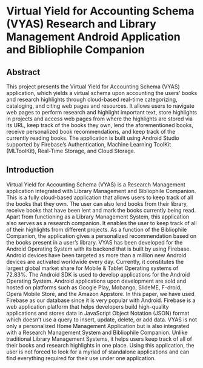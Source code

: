 #  Virtual Yield for Accounting Schema (VYAS) Research and Library Management Android Application and Bibliophile Companion
## Abstract
This project presents the Virtual Yield for Accounting Schema (VYAS) application, which yields a virtual schema upon accounting the users’ books and research highlights through cloud-based real-time categorizing, cataloging, and citing web pages and resources. It allows users to navigate web pages to perform research and highlight important text, store highlights in projects and access web pages from where the highlights are stored via its URL, keep track of the books they own, lend the aforementioned books, receive personalized book recommendations, and keep track of the currently reading books. The application is built using Android Studio supported by Firebase’s Authentication, Machine Learning ToolKit (MLToolKit), Real-Time Storage, and Cloud Storage.
## Introduction
Virtual Yield for Accounting Schema (VYAS) is a Research Management application integrated with Library Management and Bibliophile Companion. This is a fully cloud-based application that allows users to keep track of all the books that they own. The user can also lend books from their library, receive books that have been lent and mark the books currently being read. Apart from functioning as a Library Management System, this application also serves as a research companion. It enables the user to keep track of all of their highlights from different projects. As a function of the Bibliophile Companion, the application gives a personalized recommendation based on the books present in a user’s library. VYAS has been developed for the Android Operating System with its backend that is built by using Firebase. Android devices have been targeted as more than a million new Android devices are activated worldwide every day. Currently, it constitutes the largest global market share for Mobile & Tablet Operating systems of 72.83%. The Android SDK is used to develop applications for the Android Operating System. Android applications upon development are sold and hosted on platforms such as Google Play, Mobango, SlideME, F-droid, Opera Mobile Store, and the Amazon Appstore. In this paper, we have used Firebase as our database since it is very popular with Android.  Firebase is a web application platform that helps developers build high-quality applications and stores data in JavaScript Object  Notation (JSON) format which doesn’t use a query to insert, update, delete, or add data. VYAS is not only a personalized Home Management Application but is also integrated with a Research Management System and Bibliophile Companion. Unlike traditional Library Management Systems, it helps users keep track of all of their books and research highlights in one place. Using this application, the user is not forced to look for a myriad of standalone applications and can find everything required for their use under one application.
